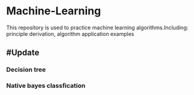 # Machine-Learning
This repository is used to practice machine learning algorithms.Including: principle derivation, algorithm application examples


#Update
------------------------------------------------------------------------
### Decision tree
### Native bayes classfication





